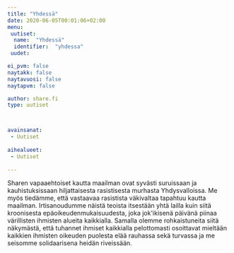 ```yaml
---
title: "Yhdessä"
date: 2020-06-05T00:01:06+02:00
menu:
 uutiset:
  name:  "Yhdessä"
  identifier:  "yhdessa"
 uudet:

ei_pvm: false
naytakk: false
naytavuosi: false
naytapvm: false

author: share.fi
type: uutiset



avainsanat:
 - Uutiset
 
aihealueet:
 - Uutiset
 
---
```

<p>Sharen vapaaehtoiset kautta maailman ovat syvästi suruissaan ja kauhistuksissaan hiljattaisesta rasistisesta murhasta Yhdysvalloissa. Me myös tiedämme, että vastaavaa rasistista väkivaltaa tapahtuu kautta maailman. Irtisanoudumme näistä teoista itsestään yhtä lailla kuin siitä kroonisesta epäoikeudenmukaisuudesta, joka jok'ikisenä päivänä piinaa värillisten ihmisten alueita kaikkialla. Samalla olemme rohkaistuneita siitä näkymästä, että tuhannet ihmiset kaikkialla pelottomasti osoittavat mieltään kaikkien ihmisten oikeuden puolesta elää rauhassa sekä turvassa ja me seisomme solidaarisena heidän riveissään.</p>